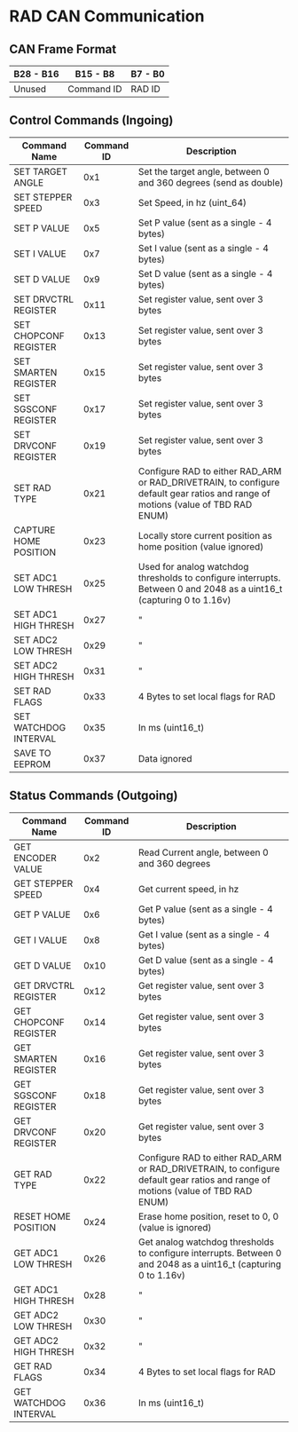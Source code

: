 # RAD CAN Communication

## CAN Frame Format
| **B28 - B16** | **B15 - B8** | **B7 - B0** |
|-----------|----------|---------|
| Unused | Command ID | RAD ID |

## Control Commands (Ingoing)
| **Command Name** | **Command ID** | **Description**
|--------------|------------|-----------|
|SET TARGET ANGLE | 0x1 | Set the target angle, between 0 and 360 degrees (send as double)|
|SET STEPPER SPEED | 0x3 | Set Speed, in hz (uint_64)|
|SET P VALUE | 0x5 | Set P value (sent as a single - 4 bytes)|
|SET I VALUE | 0x7 | Set I value (sent as a single - 4 bytes)|
|SET D VALUE | 0x9 | Set D value (sent as a single - 4 bytes)|
|SET DRVCTRL REGISTER | 0x11 | Set register value, sent over 3 bytes|
|SET CHOPCONF REGISTER | 0x13 | Set register value, sent over 3 bytes|
|SET SMARTEN REGISTER | 0x15 | Set register value, sent over 3 bytes|
|SET SGSCONF REGISTER | 0x17 | Set register value, sent over 3 bytes|
|SET DRVCONF REGISTER | 0x19 | Set register value, sent over 3 bytes|
|SET RAD TYPE | 0x21 | Configure RAD to either RAD_ARM or RAD_DRIVETRAIN, to configure default gear ratios and range of motions (value of TBD RAD ENUM)|
|CAPTURE HOME POSITION | 0x23 | Locally store current position as home position (value ignored)|
|SET ADC1 LOW THRESH | 0x25 | Used for analog watchdog thresholds to configure interrupts. Between 0 and 2048 as a uint16_t (capturing 0 to 1.16v)|
|SET ADC1 HIGH THRESH | 0x27 | " | 
|SET ADC2 LOW THRESH | 0x29 | " | 
|SET ADC2 HIGH THRESH | 0x31 | " |
|SET RAD FLAGS | 0x33 | 4 Bytes to set local flags for RAD|
|SET WATCHDOG INTERVAL | 0x35 | In ms (uint16_t)|
|SAVE TO EEPROM | 0x37 | Data ignored 

## Status Commands (Outgoing)
| **Command Name** | **Command ID** | **Description**
|--------------|------------|-----------|
|GET ENCODER VALUE | 0x2 |Read Current angle, between 0 and 360 degrees|
|GET STEPPER SPEED | 0x4 | Get current speed, in hz|
|GET P VALUE | 0x6 | Get P value (sent as a single - 4 bytes)|
|GET I VALUE | 0x8 | Get I value (sent as a single - 4 bytes)|
|GET D VALUE | 0x10 | Get D value (sent as a single - 4 bytes)|
|GET DRVCTRL REGISTER | 0x12 | Get register value, sent over 3 bytes|
|GET CHOPCONF REGISTER | 0x14 | Get register value, sent over 3 bytes|
|GET SMARTEN REGISTER | 0x16 | Get register value, sent over 3 bytes|
|GET SGSCONF REGISTER | 0x18 | Get register value, sent over 3 bytes|
|GET DRVCONF REGISTER | 0x20 | Get register value, sent over 3 bytes|
|GET RAD TYPE | 0x22 | Configure RAD to either RAD_ARM or RAD_DRIVETRAIN, to configure default gear ratios and range of motions (value of TBD RAD ENUM)|
|RESET HOME POSITION | 0x24 | Erase home position, reset to 0, 0 (value is ignored)|
|GET ADC1 LOW THRESH | 0x26 | Get analog watchdog thresholds to configure interrupts. Between 0 and 2048 as a uint16_t (capturing 0 to 1.16v) |
|GET ADC1 HIGH THRESH | 0x28 | " | 
|GET ADC2 LOW THRESH | 0x30 | " | 
|GET ADC2 HIGH THRESH | 0x32 | " |
|GET RAD FLAGS | 0x34 | 4 Bytes to set local flags for RAD|
|GET WATCHDOG INTERVAL | 0x36 | In ms (uint16_t)|
